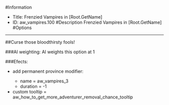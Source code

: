 #Information
 - Title: Frenzied Vampires in [Root.GetName]
 - ID: aw_vampires.100
#Description
Frenzied Vampires in [Root.GetName]
#Options

___
##Curse those bloodthirsty fools!

###AI weighting:
AI weights this option at 1


###Efects:<ul><li>add permanent province modifier:</li><ul><li>name = aw_vampires_3</li><li>duration = -1</li></ul><li>custom tooltip = aw_how_to_get_more_adventurer_removal_chance_tooltip</li></ul>
